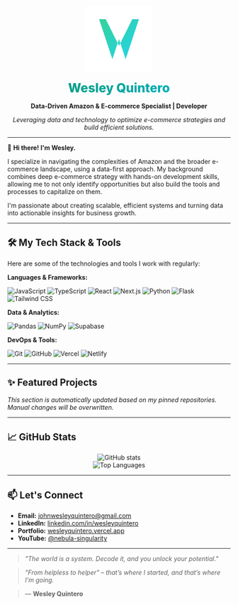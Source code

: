 <div align="center">
  <img src="public/logo.svg" alt="Logo" width="150" />
  <h1 style="background: linear-gradient(135deg, #059669 0%, #06b6d4 100%); -webkit-background-clip: text; -webkit-text-fill-color: transparent; margin: 15px 0; font-family: 'Inter', sans-serif; font-weight: 800;">
    Wesley Quintero
  </h1>
  <p><strong>Data-Driven Amazon & E-commerce Specialist | Developer</strong></p>
  <p><em>Leveraging data and technology to optimize e-commerce strategies and build efficient solutions.</em></p>
</div>

---

👋 **Hi there! I'm Wesley.**

I specialize in navigating the complexities of Amazon and the broader e-commerce landscape, using a data-first approach. My background combines deep e-commerce strategy with hands-on development skills, allowing me to not only identify opportunities but also build the tools and processes to capitalize on them.

I'm passionate about creating scalable, efficient systems and turning data into actionable insights for business growth.

---

## 🛠️ My Tech Stack & Tools

Here are some of the technologies and tools I work with regularly:

**Languages & Frameworks:**
<p>
  <img src="https://img.shields.io/badge/JavaScript-F7DF1E?style=for-the-badge&logo=javascript&logoColor=black" alt="JavaScript"/>
  <img src="https://img.shields.io/badge/TypeScript-3178C6?style=for-the-badge&logo=typescript&logoColor=white" alt="TypeScript"/>
  <img src="https://img.shields.io/badge/React-61DAFB?style=for-the-badge&logo=react&logoColor=black" alt="React"/>
  <img src="https://img.shields.io/badge/Next.js-000000?style=for-the-badge&logo=next.js&logoColor=white" alt="Next.js"/>
  <img src="https://img.shields.io/badge/Python-3776AB?style=for-the-badge&logo=python&logoColor=white" alt="Python"/>
  <img src="https://img.shields.io/badge/Flask-000000?style=for-the-badge&logo=flask&logoColor=white" alt="Flask"/>
  <img src="https://img.shields.io/badge/Tailwind_CSS-06B6D4?style=for-the-badge&logo=tailwindcss&logoColor=white" alt="Tailwind CSS"/>
</p>

**Data & Analytics:**
<p>
  <img src="https://img.shields.io/badge/Pandas-150458?style=for-the-badge&logo=pandas&logoColor=white" alt="Pandas"/>
  <img src="https://img.shields.io/badge/NumPy-013243?style=for-the-badge&logo=numpy&logoColor=white" alt="NumPy"/>
  <img src="https://img.shields.io/badge/Supabase-3ECF8E?style=for-the-badge&logo=supabase&logoColor=white" alt="Supabase"/>
</p>

**DevOps & Tools:**
<p>
  <img src="https://img.shields.io/badge/Git-F05032?style=for-the-badge&logo=git&logoColor=white" alt="Git"/>
  <img src="https://img.shields.io/badge/GitHub-181717?style=for-the-badge&logo=github&logoColor=white" alt="GitHub"/>
  <img src="https://img.shields.io/badge/Vercel-000000?style=for-the-badge&logo=vercel&logoColor=white" alt="Vercel"/>
  <img src="https://img.shields.io/badge/Netlify-00C7B7?style=for-the-badge&logo=netlify&logoColor=white" alt="Netlify"/>
</p>

---

## ✨ Featured Projects

<!-- START_PROJECT_LIST -->
*This section is automatically updated based on my pinned repositories. Manual changes will be overwritten.*
<!-- END_PROJECT_LIST -->

---

## 📈 GitHub Stats

<p align="center">
  <img src="https://github-readme-stats.vercel.app/api?username=johnwesleyquintero&show_icons=true&theme=radical&rank_icon=github" alt="GitHub stats"/>
  <br/>
  <img src="https://github-readme-stats.vercel.app/api/top-langs/?username=johnwesleyquintero&layout=compact&theme=radical" alt="Top Languages"/>
</p>

---

## 📫 Let's Connect

*   **Email:** [johnwesleyquintero@gmail.com](mailto:johnwesleyquintero@gmail.com)
*   **LinkedIn:** [linkedin.com/in/wesleyquintero](https://www.linkedin.com/in/wesleyquintero/)
*   **Portfolio:** [wesleyquintero.vercel.app](https://wesleyquintero.vercel.app/)
*   **YouTube:** [@nebula-singularity](https://www.youtube.com/@nebula-singularity)

---

> _"The world is a system. Decode it, and you unlock your potential."_

> _"From helpless to helper" – that’s where I started, and that’s where I’m going._

> — **Wesley Quintero**
